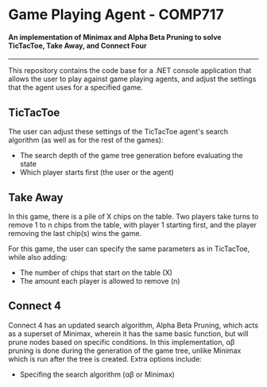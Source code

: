 # Game Playing Agent - COMP717

#### An implementation of Minimax and Alpha Beta Pruning to solve TicTacToe, Take Away, and Connect Four

---

This repository contains the code base for a .NET console application that allows the user to play against game playing agents, and adjust the settings that the agent uses for a specified game.

## TicTacToe

The user can adjust these settings of the TicTacToe agent's search algorithm (as well as for the rest of the games):

- The search depth of the game tree generation before evaluating the state
- Which player starts first (the user or the agent)

## Take Away

In this game, there is a pile of X chips on the table. Two players take turns to remove 1 to n chips from the table, with player 1 starting first, and the player removing the last chip(s) wins the game.

For this game, the user can specify the same parameters as in TicTacToe, while also adding:

- The number of chips that start on the table (X)
- The amount each player is allowed to remove (n)

## Connect 4

Connect 4 has an updated search algorithm, Alpha Beta Pruning, which acts as a superset of Minimax, wherein it has the same basic function, but will prune nodes based on specific conditions. In this implementation, αβ pruning is done during the generation of the game tree, unlike Minimax which is run after the tree is created. Extra options include:

- Specifing the search algorithm (αβ or Minimax)